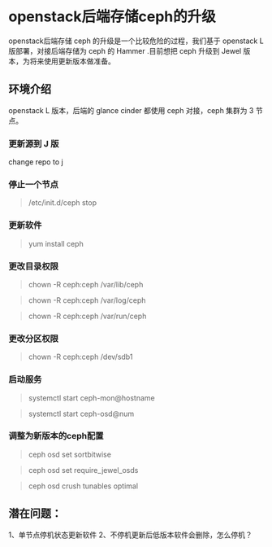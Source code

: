 # openstack后端存储ceph的升级
openstack后端存储 ceph 的升级是一个比较危险的过程，我们基于 openstack L 版部署，对接后端存储为 ceph 的 Hammer .目前想把 ceph 升级到 Jewel 版本，为将来使用更新版本做准备。

## 环境介绍
openstack L 版本，后端的 glance cinder 都使用 ceph 对接，ceph 集群为 3 节点。

### 更新源到 J 版

change repo to j

### 停止一个节点

> /etc/init.d/ceph stop

### 更新软件

> yum install ceph

### 更改目录权限

>chown -R ceph:ceph /var/lib/ceph

>chown -R ceph:ceph /var/log/ceph

>chown -R ceph:ceph /var/run/ceph

### 更改分区权限

>chown -R ceph:ceph /dev/sdb1


### 启动服务

> systemctl start ceph-mon@hostname

> systemctl start ceph-osd@num


### 调整为新版本的ceph配置

>ceph osd set sortbitwise

>ceph osd set require_jewel_osds

>ceph osd crush tunables optimal


## 潜在问题： 
1、单节点停机状态更新软件
2、不停机更新后低版本软件会删除，怎么停机？